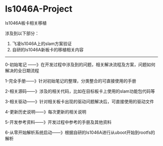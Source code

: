 # ls1046A-Project
ls1046A板卡相关移植

涉及到以下部分：

1. 飞凌ls1046A上的slam方案验证
2. 自研的ls1046A新板卡的移植相关内容

------

0-初始笔记 ——》在开发过程中涉及到的问题，相关解决流程及方案，问题如何解决的全日期流程

1-完全手册——》针对初始笔记的整理，分类整合的可直接使用的手册

2-相关源码——》涉及的相关代码，比如在目标板卡上使用的slam功能包代码等

3-相关驱动——》针对相关板卡出现的驱动问题解决后，可直接使用的驱动文件

4-更新历史说明——》每次更新的相关说明

5-开发参考资料——》开发过程中参考的手册及其他资料

6-从零开始解析系统启动——》根据自研的ls1046A进行从uboot开始到rootfs的解析
